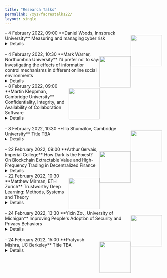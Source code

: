 ```yaml
---
title: "Research Talks"
permalink: /xyz/facrestalks22/
layout: single
---
```


<img src="../../images2/cat.jpg" style="float:right;width:100px;height:100px;margin-top:15px">
- 4 February 2022, 09:00  
**Daniel Woods, Innsbruck University**  
Measuring and managing cyber risk <details>**Abstract:** Improving cybersecurity across society requires more than just designing secure systems, we must also understand the evidence base and incentive structure that leads firms to adopt secure solutions. This talk begins with a systematisation of 30 years of quantitative cyber risk research.  I then present an approach to estimating the risk and size of cyber losses that involves reverse engineering insurance prices.  I also present ongoing work trying to quantify software security via 0-day exploit prices.  The second part of the talk presents evidence about how insurers and lawyers are fundamentally changing how firms respond to cyber incidents.   
<br>**Bio:** Daniel Woods is currently a Marie Curie Fellow at the University of Innsbruck in the Austrian Alps.  He received his PhD from the University of Oxford's computer science department, during which he visited the University of Tulsa as a Fulbright scholar.  He received an MSci in mathematics from the University of Bristol.<br>
<br>**Home Page**: [https://informationsecurity.uibk.ac.at/people/daniel-woods/](https://informationsecurity.uibk.ac.at/people/daniel-woods/)<br>
<br>**Google Scholar**: [https://scholar.google.com/citations?user=Vbr7JG4AAAAJ&hl=en](https://scholar.google.com/citations?user=Vbr7JG4AAAAJ&hl=en)<br>
<br>**Join:** [https://ucl.zoom.us/j/91500185309?pwd=cEdaM3pLbkl0NkhXR25uUWxBSG92QT09](https://ucl.zoom.us/j/91500185309?pwd=cEdaM3pLbkl0NkhXR25uUWxBSG92QT09)<br></details><br>

<img src="../../images2/cat.jpg" style="float:right;width:100px;height:100px;margin-top:15px">
- 4 February 2022, 10:30  
**Mark Warner, Northumbria University**  
I’d prefer not to say: Investigating the effects of
information control mechanisms in different online social
environments<details>**Abstract:** When signing up to social networking sites, completing online profiles, or after sending messages to friends on WhatsApp, people may choose to withhold certain information about themselves or even delete information previously disclosed. Whilst providing users with control over their personal information is clearly important, little is known about the impact these control mechanisms have on users. In this talk, we will explore work conducted as part of my PhD which investigated the effect of HIV status non-disclosures in dating apps used by gay and bisexual men. This work highlights the potential negative effect non-disclosures can have on user desirability, and how this differs depending on other disclosed characteristics of the user. I will then share findings from a study I recently conducted on message deletion in mobile messaging apps, and highlight similarities in the findings across these two very different online environments  
<br>**Bio:** <br>
<br>**Home Page:** [https://www.northumbria.ac.uk/about-us/our-staff/w/mark-warner/](https://www.northumbria.ac.uk/about-us/our-staff/w/mark-warner/)<br>
<br>**Google Scholar:** [https://scholar.google.co.uk/citations?user=B2MxYPYAAAAJ&hl=en](https://scholar.google.co.uk/citations?user=B2MxYPYAAAAJ&hl=en)<br>
<br>**Join:** [https://ucl.zoom.us/j/91456071327?pwd=dkRzYU9DNkdDQlBOT1daelk4TEtrUT09](https://ucl.zoom.us/j/91456071327?pwd=dkRzYU9DNkdDQlBOT1daelk4TEtrUT09)<br></details>

<img src="../../images2/martin.jpg" style="float:right;width:100px;height:100px;margin-top:15px">
- 8 February 2022, 09:00  
**Martin Kleppman, Cambridge University**  
Confidentiality, Integrity, and Availability of Collaboration Software <details>**Abstract:** Signal, WhatsApp, and other secure messaging apps have brought end-to-end encryption to billions of users. Unfortunately, many other applications still lack end-to-end security guarantees: in particular, with real-time collaboration software such as Google Docs, Overleaf, Figma, or Trello, we still have to blindly trust cloud services to process the users’ unencrypted data. This is particularly problematic for use cases such as journalistic investigations, medical records, or sensitive negotiations. This talk introduces our group's research on improving the security characteristics of collaboration software, while retaining the convenience of real-time collaboration. To improve confidentiality, we are applying end-to-end encryption, and using anonymity protocols to provide metadata privacy. To improve integrity, we aim to cryptographically verify that collaborators have consistent views of the shared document. To improve availability, our “local-first” approach ensures that even if the cloud service shuts down or suspends user accounts, users do not lose any data. Our approach is both principled and practical. We are using a wide variety of techniques, including cryptographic protocol design, formal verification of algorithms, carefully optimised data structures, and open source application prototypes, with the goal of making secure collaboration software a practical reality.  
<br>**Bio:** Dr. Martin Kleppmann is a research fellow and affiliated lecturer at the University of Cambridge, and author of the bestselling book “Designing Data-Intensive Applications” (O'Reilly Media). He works on distributed systems security and collaboration software. Previously he was a software engineer and entrepreneur, co-founding and selling two startups, and working on large-scale data infrastructure at LinkedIn.<br>
<br>**Home Page:** [https://martin.kleppmann.com/](https://martin.kleppmann.com/)<br>
<br>**Google Scholar:** [https://scholar.google.com/citations?user=TbyvU7oAAAAJ&hl=en](https://scholar.google.com/citations?user=TbyvU7oAAAAJ&hl=en)<br>
<br>**Join:** [https://ucl.zoom.us/j/95784644175?pwd=NHU3Y3IyUHd2emFnUmR5QXRNb1pXUT09](https://ucl.zoom.us/j/95784644175?pwd=NHU3Y3IyUHd2emFnUmR5QXRNb1pXUT09)<br></details><br>


<img src="../../images2/cat.jpg" style="float:right;width:100px;height:100px;margin-top:15px">
- 8 February 2022, 10:30  
**Ilia Shumailov, Cambridge University**  
Title TBA <details>**Abstract:**   
<br>**Bio:** <br>
<br>**Home Page:** [https://www.cl.cam.ac.uk/~is410/](https://www.cl.cam.ac.uk/~is410/)<br>
<br>**Google Scholar:** [https://scholar.google.co.uk/citations?user=e-YbZyEAAAAJ](https://scholar.google.co.uk/citations?user=e-YbZyEAAAAJ)<br>
<br>**Join:** [https://ucl.zoom.us/j/93729429419?pwd=dG9hMkY4L05lM1dNZnRtTGxOc2FEZz09](https://ucl.zoom.us/j/93729429419?pwd=dG9hMkY4L05lM1dNZnRtTGxOc2FEZz09)<br></details><br>


<img src="../../images2/arthur.jpg" style="float:right;width:100px;height:100px;margin-top:15px">
- 22 February 2022, 09:00  
**Arthur Gervais, Imperial College**  
How Dark is the Forest? On Blockchain Extractable Value and High-Frequency Trading in Decentralized Finance <details><br>**Abstract:** Permissionless blockchains such as Bitcoin have excelled at financial services. Yet, opportunistic traders extract monetary value from the mesh of decentralized finance (DeFi) smart contracts through so-called blockchain extractable value (BEV). The recent emergence of centralized BEV relayer portrays BEV as a positive additional revenue source. Because BEV, however, was quantitatively shown to deteriorate the blockchain’s consensus security, BEV relayers endanger the ledger security by incentivizing rational miners to fork the chain. For example, a rational miner with a 10% hashrate will fork Ethereum if a BEV opportunity exceeds 4× the block reward.
In this talk, we quantify the BEV danger by deriving the USD extracted from sandwich attacks, liquidations, and decentralized exchange arbitrage. We estimate that over 32 months, BEV yielded 540.54M USD in profit, divided among 11,289 addresses when capturing 49,691 cryptocurrencies and 60,830 on-chain markets. The highest BEV instance we find amounts to 4.1M USD, 616.6× the Ethereum block reward. Moreover, while the practitioner’s community has discussed the existence of generalized trading bots, we are, to our knowledge, the first to provide a concrete algorithm. Our algorithm can replace unconfirmed transactions without the need to understand the victim transactions’ underlying logic, which we estimate to have yielded a profit of 57,037.32 ETH (35.37M USD) over 32 months of past blockchain data.  
<br>**Bio:** Arthur Gervais is a Lecturer (equivalent Assistant Professor) at Imperial College London. He's passionate about information security and worked since 2012 on blockchain related topics, with a recent focus on Decentralized Finance (DeFi). He is co-instructor in the first DeFi MOOC attracting over 2800 students in the Fall 2021 ([https://defi-learning.org/](https://defi-learning.org/)).<br>
<br>**Home Page:** [http://arthurgervais.com](http://arthurgervais.com)<br>
<br>**Google Scholar:** [https://scholar.google.ch/citations?user=jLr_xi4AAAAJ&hl=en](https://scholar.google.ch/citations?user=jLr_xi4AAAAJ&hl=en)<br>
<br>**Join:** [https://ucl.zoom.us/j/96139024855?pwd=YVhIaktmcmpIRUVrVVdhQlVSSCtJZz09](https://ucl.zoom.us/j/96139024855?pwd=YVhIaktmcmpIRUVrVVdhQlVSSCtJZz09)<br></details>



<img src="../../images2/matthew.jpg" style="float:right;width:100px;height:100px;margin-top:15px">
- 22 February 2022, 10:30  
**Matthew Mirman, ETH Zurich**  
Trustworthy Deep Learning: Methods, Systems and Theory <details>**Abstract:** Deep learning models are quickly becoming an integral part of a plethora of high stakes applications, including autonomous driving and health care.  As the discovery of vulnerabilities and flaws in these models has become frequent, so has the interest in ensuring their safety, robustness and reliability.  My research addresses this need by introducing new core methods and systems that can establish desirable mathematical guarantees of deep learning models. In the first part of my talk I will describe how we leverage abstract interpretation to scale verification to orders of magnitude larger deep neural networks than prior work, at the same time demonstrating the correctness of significantly more properties.  I will then show how these techniques can be extended to ensure, for the first time, formal guarantees of probabilistic semantic specifications using generative models. In the second part, I will show how to fuse abstract interpretation with the training phase so as to improve a model’s amenability to certification, allowing us to guarantee orders of magnitude more properties than possible with prior work.  Finally, I will discuss exciting theoretical advances which address fundamental questions on the very existence of certified deep learning.  
<br>**Bio:** Matthew Mirman is a final-year PhD student at ETH Zürich, supervised by Martin Vechev. His main research interests sit at the intersection of programming languages, machine learning, and theory with applications to creating safe and reliable artificial intelligence systems. Prior to ETH, he completed his B.Sc. and M.Sc. at Carnegie-Mellon University supervised by Frank Pfenning.<br>
<br>**Home Page:** [http://www.mirman.com/](http://www.mirman.com/)<br>
<br>**Google Scholar:** [https://scholar.google.com/citations?hl=en&user=ovm4iLwAAAAJ](https://scholar.google.com/citations?hl=en&user=ovm4iLwAAAAJ)<br>
<br>**Join:** [https://ucl.zoom.us/j/93903168541?pwd=UEtYcE9tNzlENHJoSXREK3NzUWxSdz09](https://ucl.zoom.us/j/93903168541?pwd=UEtYcE9tNzlENHJoSXREK3NzUWxSdz09)<br></details><br>


<img src="../../images2/yixin.jpg" style="float:right;width:100px;height:100px;margin-top:15px">
- 24 February 2022, 13:30  
**Yixin Zou, University of Michigan**  
Improving People's Adoption of Security and Privacy Behaviors <details>**Abstract:** Experts recommend a plethora of advice for staying safe online, yet people still use weak passwords, fall for scams, or ignore software updates. Such inconsistent adoption of protective behaviors is understandable given the need to navigate other priorities and constraints in everyday life. Yet when the actions taken are insufficient to mitigate potential risks, it leaves people – especially those already marginalized – vulnerable to dire consequences from financial loss to abuse and harassment. In this talk, I share findings from my research on hurdles that prevent people from adopting secure behaviors and solutions that encourage adoption in three domains: designing data breach notifications, informing privacy interface guidelines in regulations, and supporting survivors of tech-enabled abuse. (1) Even small changes in system design can make a big difference. I empirically show consumers’ low awareness of data breaches, rational justifications and biases behind inaction, and how to motivate consumers to change breached passwords through nudges in breach notifications. (2) Public policy is essential in incentivizing companies to implement better data practices, but policymaking needs to be informed by evidence from research. I present a series of user studies that led to a user-tested icon for conveying the “do not sell my personal information” opt-out, now part of the California Consumer Privacy Act (CCPA). (3) Different user groups have different threat models and safety needs, requiring special considerations in developing and deploying interventions. Drawing on findings from focus groups, I discuss how computer security support agents can help survivors of tech-enabled abuse using a trauma-informed approach. Altogether, I highlight the impact of my research on technology design, public policy, and educational efforts. I end the talk by discussing how my interdisciplinary, human-centered approach in solving security and privacy challenges can apply to future work such as improving expert advice and developing trauma-informed computing systems.  
<br>**Bio:** Yixin Zou (she/her) is a Ph.D. Candidate at the University of Michigan School of Information. Her research interests span cybersecurity, privacy, and human-computer interaction, with an emphasis on improving people’s adoption of protective behaviors and supporting vulnerable populations (e.g., survivors of intimate partner violence and older adults) in protecting their digital safety. Her research has received a Best Paper Award at the Symposium on Usable Privacy and Security (SOUPS) and two Honorable Mentions at the ACM Conference on Human Factors in Computing Systems (CHI). She has been an invited speaker at the US Federal Trade Commission's PrivacyCon, and she co-led the research effort that produced the opt-out icon in the California Consumer Privacy Act (CCPA). She has also collaborated with industry partners at NortonLifeLock and Mozilla, and her research at Mozilla has directly influenced the product development of Firefox Monitor. Before joining the University of Michigan, she received a Bachelor’s degree in Advertising from the University of Illinois at Urbana-Champaign.<br>
<br>**Home Page:** [https://yixinzou.github.io](https://yixinzou.github.io)<br>
<br>**Google Scholar:** [https://scholar.google.com/citations?user=3sEYZIEAAAAJ&hl=en](https://scholar.google.com/citations?user=3sEYZIEAAAAJ&hl=en)<br>
<br>**Join:** [https://ucl.zoom.us/j/96802863445?pwd=UUpXSDZCb1Awcnc4R2lvQnpBNmxxUT09](https://ucl.zoom.us/j/96802863445?pwd=UUpXSDZCb1Awcnc4R2lvQnpBNmxxUT09)<br></details><br>


<img src="../../images2/cat.jpg" style="float:right;width:100px;height:100px;margin-top:15px">
- 24 February 2022, 15:00  
**Pratyush Mishra, UC Berkeley**  
Title TBA <details>**Abstract:**   
<br>**Bio:** <br>
<br>**Home Page:** [https://people.eecs.berkeley.edu/~pratyushmishra/](https://people.eecs.berkeley.edu/~pratyushmishra/)<br>
<br>**Google Scholar:** [https://scholar.google.com/citations?user=URyAEqUAAAAJ&hl=en](https://scholar.google.com/citations?user=URyAEqUAAAAJ&hl=en)<br>
<br>**Join:** [https://ucl.zoom.us/j/91710786002?pwd=eHg5b2VGTWMyTXFJRHUyK2FpZU9mdz09
](https://ucl.zoom.us/j/91710786002?pwd=eHg5b2VGTWMyTXFJRHUyK2FpZU9mdz09
)<br></details><br>
